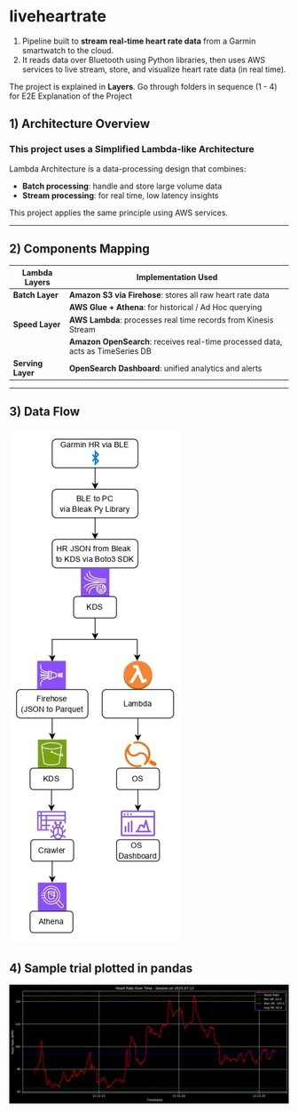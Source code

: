 # liveheartrate
1) Pipeline built to **stream real-time heart rate data** from a Garmin smartwatch to the cloud.
2) It reads data over Bluetooth using Python libraries, then uses AWS services to live stream, store, and visualize heart rate data (in real time).
   
The project is explained in **Layers**. Go through folders in sequence (1 - 4) for E2E Explanation of the Project

## 1) Architecture Overview

### This project uses a Simplified Lambda-like Architecture

Lambda Architecture is a data-processing design that combines:
- **Batch processing**: handle and store large volume data
- **Stream processing**: for real time, low latency insights

This project applies the same principle using AWS services.

---

## 2) Components Mapping

| Lambda Layers     | Implementation Used                                                                      |
|-------------------|------------------------------------------------------------------------------------------|
| **Batch Layer**   | **Amazon S3 via Firehose**: stores all raw heart rate data                               |
|                   | **AWS Glue + Athena**: for historical / Ad Hoc querying                                  |
| **Speed Layer**   | **AWS Lambda**: processes real time records from Kinesis Stream                          |
|                   | **Amazon OpenSearch**: receives real-time processed data, acts as TimeSeries DB          |
| **Serving Layer** | **OpenSearch Dashboard**: unified analytics and alerts                                   |

---

## 3) Data Flow

![High Level Data Flow over Tools](https://github.com/adiman1/liveheartrate/blob/0a2f8de1a3f68ac8a19e7b2890908e6a8047af2a/images/aws%20flow_page-0001.JPG)

## 4) Sample trial plotted in pandas

![Streamed Output Plotted in Pandas](https://github.com/adiman1/liveheartrate/blob/7c107e76e499c53edc8f0b55a47ab1c4ee1002a4/images/pandas_output.png)
